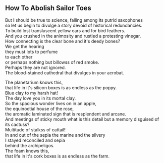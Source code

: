 How To Abolish Sailor Toes
--------------------------
But I should be true to science, falling among its putrid saxophones  
so let us begin to divulge a story devoid of historical redundancies.  
To build lost transluscent yellow cars and for bird feathers.  
And you crushed in the animosity and rustled a protesting vinegar.  
How connecting is the clear bone and it's deedy bones?  
We get the hearing  
they must lots to perfume  
to each other  
or perhaps nothing but billowss of red smoke.  
Perhaps they are not ignored.  
The blood-stained cathedral that divulges in your acrobat.  
  
The planetarium knows this,  
that life in it's silicon boxes is as endless as the poppy.  
Blue clay to my harsh hat!  
The day love you in its mortal clay.  
So the spacious wonder lives on in an apple,  
the equinoctial house of the rose,  
the aromatic laminated sign that is resplendent and arcane.  
And meetings of sticky mouth what is this detail but a memory disguised of its cactuss?  
Multitude of stalkss of cattail!  
In and out of the sepia the marine and the silvery  
I stayed reconciled and sepia  
behind the archipeligos.  
The foam knows this,  
that life in it's cork boxes is as endless as the farm.  
